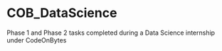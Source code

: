 # COB_DataScience
Phase 1 and Phase 2 tasks completed during a Data Science internship under CodeOnBytes
